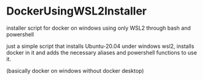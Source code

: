 # DockerUsingWSL2Installer
installer script for docker on windows using only WSL2 through bash and powershell

just a simple script that installs Ubuntu-20.04 under windows wsl2, installs docker in it and adds the necessary aliases and powershell functions to use it. 

(basically docker on windows without docker desktop)
